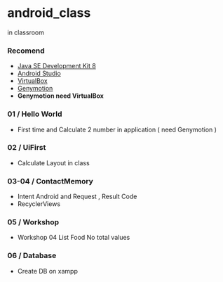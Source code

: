 # android_class
in classroom

### Recomend
- [Java SE Development Kit 8](http://www.oracle.com/technetwork/java/javase/downloads/jdk8-downloads-2133151.html)
- [Android Studio](https://developer.android.com/studio/index.html)
- [VirtualBox](https://www.virtualbox.org/wiki/Downloads)
- [Genymotion](https://www.genymotion.com/download/)
- **Genymotion need VirtualBox**

### 01 / Hello World
- First time and Calculate 2 number in application ( need Genymotion )

### 02 / UiFirst
- Calculate Layout in class

### 03-04 / ContactMemory
- Intent Android and Request , Result Code
- RecyclerViews

### 05 / Workshop
- Workshop 04 List Food No total values

### 06 / Database
- Create DB on xampp
